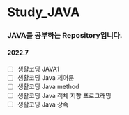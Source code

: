 # Study_JAVA

### JAVA를 공부하는 Repository입니다.

#### 2022.7
- [ ] 생활코딩 JAVA1
- [ ] 생활코딩 Java 제어문
- [ ] 생활코딩 Java method
- [ ] 생활코딩 Java 객체 지향 프로그래밍
- [ ] 생활코딩 Java 상속
